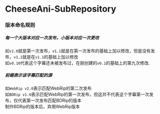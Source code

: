 # CheeseAni-SubRepository
### 版本命名规则
##### 每一个大版本对应一次发布，小版本对应一次更改
如`v1.0`就是第一次发布，`v1.1`就是在第一次发布的基础上加以修改，但是没有发布，`v1.2`就是在`v1.1`的基础上加以修改  
如`v0.10`代表这个字幕还未被发布过，在刚创建的`v0.1`的基础上的第九次修改.
##### 前缀表示该字幕匹配的源
如`WebRip v2.0`表示匹配WebRip的第二次发布  
如`BDRip v1.0`表示匹配WebRip的第一次发布，但这并不代表这个字幕第一次发布，仅代表第一次发布匹配BDRip的版本  
制作BDRip的版本后，弃用WebRip版本
